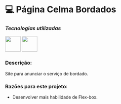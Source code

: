 # 💻 Página Celma Bordados


### ***Tecnologias utilizadas***

<img src="https://cdn.jsdelivr.net/gh/devicons/devicon/icons/html5/html5-original-wordmark.svg" height="50px"></img>
<img src="https://cdn.jsdelivr.net/gh/devicons/devicon/icons/css3/css3-original-wordmark.svg" height="50px"></img>


### Descrição:

Site para anunciar o serviço de bordado.

### **Razões para este projeto:**

- Desenvolver mais habilidade de Flex-box.
